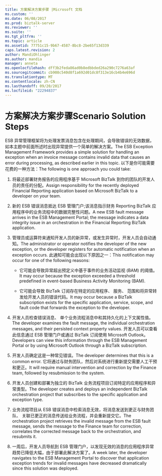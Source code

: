 ```yaml
---
title: 方案解决方案步骤 |Microsoft 文档
ms.custom: ''
ms.date: 06/08/2017
ms.prod: biztalk-server
ms.reviewer: ''
ms.suite: ''
ms.tgt_pltfrm: ''
ms.topic: article
ms.assetid: 77751c15-9b67-4587-8bc8-2be65f13d339
caps.latest.revision: 2
author: MandiOhlinger
ms.author: mandia
manager: anneta
ms.openlocfilehash: dff3b2feda86ad0b8edbbded26a290c7276a63af
ms.sourcegitcommit: cb908c540d8f1a692d01dc8f313e16cb4b4e696d
ms.translationtype: MT
ms.contentlocale: zh-CN
ms.lasthandoff: 09/20/2017
ms.locfileid: "22294837"
---
```

# <a name="scenario-solution-steps"></a><span data-ttu-id="2901a-102">方案解决方案步骤</span><span class="sxs-lookup"><span data-stu-id="2901a-102">Scenario Solution Steps</span></span>
<span data-ttu-id="2901a-103">ESB 异常管理框架将为处理发票消息包含在处理期间，会导致错误的无效数据，如本主题中前面所述时出现异常提供一个简单的解决方案。</span><span class="sxs-lookup"><span data-stu-id="2901a-103">The ESB Exception Management Framework provides a simple solution for handling an exception when an invoice message contains invalid data that causes an error during processing, as described earlier in this topic.</span></span> <span data-ttu-id="2901a-104">以下是你可能需要花费的一种方法：</span><span class="sxs-lookup"><span data-stu-id="2901a-104">The following is one approach you could take:</span></span>  
  
1.  <span data-ttu-id="2901a-105">将最近部署财务报告的应用程序基于 Microsoft BizTalk 到你的团队的开发人员的责任的分配。</span><span class="sxs-lookup"><span data-stu-id="2901a-105">Assign responsibility for the recently deployed Financial Reporting application based on Microsoft BizTalk to a developer on your team.</span></span>  
  
2.  <span data-ttu-id="2901a-106">新的 ESB 错误消息抵达 ESB 管理门户;该消息指示财务 Reporting BizTalk 应用程序中的业务流程中的数据完整性问题。</span><span class="sxs-lookup"><span data-stu-id="2901a-106">A new ESB fault message arrives in the ESB Management Portal; the message indicates a data integrity issue in an orchestration in the Financial Reporting BizTalk application.</span></span>  
  
3.  <span data-ttu-id="2901a-107">管理员或运算符来通知开发人员的新异常，或发生异常时，开发人员会自动通知。</span><span class="sxs-lookup"><span data-stu-id="2901a-107">The administrator or operator notifies the developer of the new exception, or the developer registers for automatic notification when an exception occurs.</span></span> <span data-ttu-id="2901a-108">此通知可能会出现以下原因之一：</span><span class="sxs-lookup"><span data-stu-id="2901a-108">This notification may occur for one of the following reasons:</span></span>  
  
    -   <span data-ttu-id="2901a-109">它可能会导致异常超出预定义中基于事件的业务活动监视 (BAM) 的阈值。</span><span class="sxs-lookup"><span data-stu-id="2901a-109">It may occur because the exception exceeded a threshold predefined in event-based Business Activity Monitoring (BAM).</span></span>  
  
    -   <span data-ttu-id="2901a-110">它可能会导致 BizTalk 订阅存在特定的应用程序、 服务、 范围和将异常转发给开发人员的错误代码。</span><span class="sxs-lookup"><span data-stu-id="2901a-110">It may occur because a BizTalk subscription exists for the specific application, service, scope, and fault code that forwards the exception to the developer.</span></span>  
  
4.  <span data-ttu-id="2901a-111">开发人员检查错误消息、 单个业务流程消息中和其持久化的上下文属性值。</span><span class="sxs-lookup"><span data-stu-id="2901a-111">The developer examines the fault message, the individual orchestration messages, and their persisted context property values.</span></span> <span data-ttu-id="2901a-112">开发人员可以查看此信息通过 ESB 管理门户或通过 BizTalk 订阅使用 Microsoft Outlook。</span><span class="sxs-lookup"><span data-stu-id="2901a-112">Developers can view this information through the ESB Management Portal or by using Microsoft Outlook through a BizTalk subscription.</span></span>  
  
5.  <span data-ttu-id="2901a-113">开发人员确定这是一种常见错误。</span><span class="sxs-lookup"><span data-stu-id="2901a-113">The developer determines that this is a common error.</span></span> <span data-ttu-id="2901a-114">它将通过与财务团队，然后对系统进行重新提交需要人工干预和更正。</span><span class="sxs-lookup"><span data-stu-id="2901a-114">It will require manual intervention and correction by the Finance team, followed by resubmission to the system.</span></span>  
  
6.  <span data-ttu-id="2901a-115">开发人员创建和部署为独立的 BizTalk 业务流程项目订阅特定的应用程序和异常类型。</span><span class="sxs-lookup"><span data-stu-id="2901a-115">The developer creates and deploys an independent BizTalk orchestration project that subscribes to the specific application and exception type.</span></span>  
  
7.  <span data-ttu-id="2901a-116">业务流程项目从 ESB 错误消息中检索消息无效，将消息发送到更正与财务团队、 关联已更正的消息传送给业务流程，并会重新提交它。</span><span class="sxs-lookup"><span data-stu-id="2901a-116">The orchestration project retrieves the invalid message from the ESB fault message, sends the message to the Finance team for correction, correlates the corrected message back to the orchestration, and resubmits it.</span></span>  
  
8.  <span data-ttu-id="2901a-117">一周后，开发人员导航到 ESB 管理门户，以发现无效的消息的应用程序异常趋势已降低大幅，由于部署此解决方案了。</span><span class="sxs-lookup"><span data-stu-id="2901a-117">A week later, the developer navigates to the ESB Management Portal to discover that application exception trends for invalid messages have decreased dramatically since this solution was deployed.</span></span>
